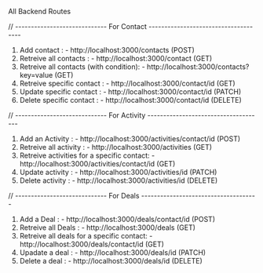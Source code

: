 All Backend Routes

// ----------------------------- For Contact -------------------------------------

1. Add contact : - http://localhost:3000/contacts (POST)
2. Retreive all contacts : - http://localhost:3000/contact (GET)
3. Retreive all contacts (with condition): - http://localhost:3000/contacts?key=value (GET)
4. Retreive specific contact : - http://localhost:3000/contact/id (GET)
5. Update specific contact : - http://localhost:3000/contact/id (PATCH)
6. Delete specific contact : - http://localhost:3000/contact/id (DELETE)

// ----------------------------- For Activity -------------------------------------

1. Add an Activity : - http://localhost:3000/activities/contact/id (POST)
2. Retreive all activity : - http://localhost:3000/activities (GET)
3. Retreive activities for a specific contact: - http://localhost:3000/activities/contact/id (GET)
4. Update activity : - http://localhost:3000/activities/id (PATCH)
5. Delete activity : - http://localhost:3000/activities/id (DELETE)

// ----------------------------- For Deals -------------------------------------

1. Add a Deal : - http://localhost:3000/deals/contact/id (POST)
2. Retreive all Deals : - http://localhost:3000/deals (GET)
3. Retreive all deals for a specific contact: - http://localhost:3000/deals/contact/id (GET)
4. Upadate a deal : - http://localhost:3000/deals/id (PATCH)
5. Delete a deal : - http://localhost:3000/deals/id (DELETE)
